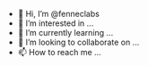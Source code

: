 - 👋 Hi, I’m @fenneclabs
- 👀 I’m interested in ...
- 🌱 I’m currently learning ...
- 💞️ I’m looking to collaborate on ...
- 📫 How to reach me ...

<!---
fenneclabs/fenneclabs is a ✨ special ✨ repository because its `README.md` (this file) appears on your GitHub profile.
You can click the Preview link to take a look at your changes.
--->
